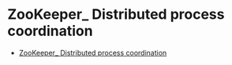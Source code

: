 # ZooKeeper_ Distributed process coordination

- [ZooKeeper_ Distributed process coordination](#zookeeper_-distributed-process-coordination)

